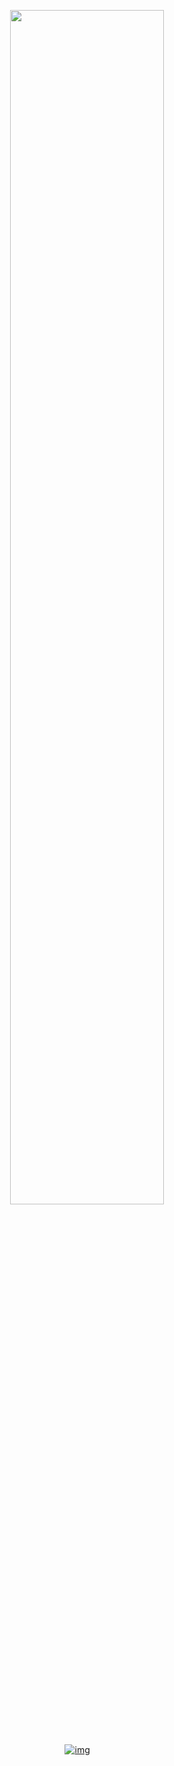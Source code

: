 <p align="center" width="100%">
    <img width="70%" src="https://files.catbox.moe/cbwj3f.png">
</p>
⠀⠀⠀
<div id="header" align="center">

[![img](https://i.postimg.cc/8z16cVYs/Untitled99-20250202145300.png)‎](https://spacedogs.atabook.org/)⠀⠀⠀
  
<div id="header" align="center">
